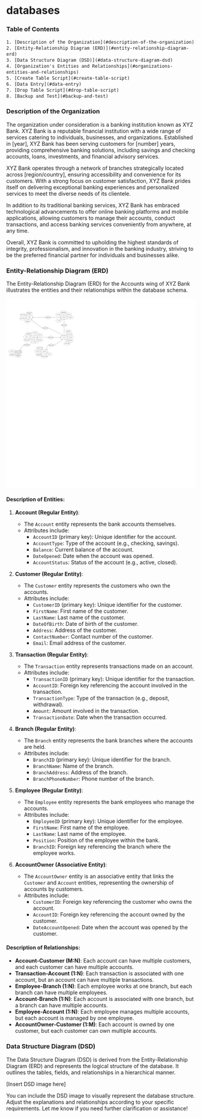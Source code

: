 # databases

### Table of Contents

	1. [Description of the Organization](#description-of-the-organization)
	2. [Entity-Relationship Diagram (ERD)](#entity-relationship-diagram-erd)
	3. [Data Structure Diagram (DSD)](#data-structure-diagram-dsd)
	4. [Organization's Entities and Relationships](#organizations-entities-and-relationships)
	5. [Create Table Script](#create-table-script)
	6. [Data Entry](#data-entry)
	7. [Drop Table Script](#drop-table-script)
	8. [Backup and Test](#backup-and-test)

### Description of the Organization

The organization under consideration is a banking institution known as XYZ Bank. XYZ Bank is a reputable financial institution with a wide range of services catering to individuals, businesses, and organizations. Established in [year], XYZ Bank has been serving customers for [number] years, providing comprehensive banking solutions, including savings and checking accounts, loans, investments, and financial advisory services.

XYZ Bank operates through a network of branches strategically located across [region/country], ensuring accessibility and convenience for its customers. With a strong focus on customer satisfaction, XYZ Bank prides itself on delivering exceptional banking experiences and personalized services to meet the diverse needs of its clientele.

In addition to its traditional banking services, XYZ Bank has embraced technological advancements to offer online banking platforms and mobile applications, allowing customers to manage their accounts, conduct transactions, and access banking services conveniently from anywhere, at any time.

Overall, XYZ Bank is committed to upholding the highest standards of integrity, professionalism, and innovation in the banking industry, striving to be the preferred financial partner for individuals and businesses alike.

### Entity-Relationship Diagram (ERD)

The Entity-Relationship Diagram (ERD) for the Accounts wing of XYZ Bank illustrates the entities and their relationships within the database schema.

![Project Photo](Images\ERD.png)
#### Description of Entities:

1. **Account (Regular Entity)**: 
   - The `Account` entity represents the bank accounts themselves. 
   - Attributes include:
     - `AccountID` (primary key): Unique identifier for the account.
     - `AccountType`: Type of the account (e.g., checking, savings).
     - `Balance`: Current balance of the account.
     - `DateOpened`: Date when the account was opened.
     - `AccountStatus`: Status of the account (e.g., active, closed).

2. **Customer (Regular Entity)**: 
   - The `Customer` entity represents the customers who own the accounts.
   - Attributes include:
     - `CustomerID` (primary key): Unique identifier for the customer.
     - `FirstName`: First name of the customer.
     - `LastName`: Last name of the customer.
     - `DateOfBirth`: Date of birth of the customer.
     - `Address`: Address of the customer.
     - `ContactNumber`: Contact number of the customer.
     - `Email`: Email address of the customer.

3. **Transaction (Regular Entity)**: 
   - The `Transaction` entity represents transactions made on an account.
   - Attributes include:
     - `TransactionID` (primary key): Unique identifier for the transaction.
     - `AccountID`: Foreign key referencing the account involved in the transaction.
     - `TransactionType`: Type of the transaction (e.g., deposit, withdrawal).
     - `Amount`: Amount involved in the transaction.
     - `TransactionDate`: Date when the transaction occurred.

4. **Branch (Regular Entity)**: 
   - The `Branch` entity represents the bank branches where the accounts are held.
   - Attributes include:
     - `BranchID` (primary key): Unique identifier for the branch.
     - `BranchName`: Name of the branch.
     - `BranchAddress`: Address of the branch.
     - `BranchPhoneNumber`: Phone number of the branch.

5. **Employee (Regular Entity)**: 
   - The `Employee` entity represents the bank employees who manage the accounts.
   - Attributes include:
     - `EmployeeID` (primary key): Unique identifier for the employee.
     - `FirstName`: First name of the employee.
     - `LastName`: Last name of the employee.
     - `Position`: Position of the employee within the bank.
     - `BranchID`: Foreign key referencing the branch where the employee works.

6. **AccountOwner (Associative Entity)**: 
   - The `AccountOwner` entity is an associative entity that links the `Customer` and `Account` entities, representing the ownership of accounts by customers.
   - Attributes include:
     - `CustomerID`: Foreign key referencing the customer who owns the account.
     - `AccountID`: Foreign key referencing the account owned by the customer.
     - `DateAccountOpened`: Date when the account was opened by the customer.

#### Description of Relationships:

- **Account-Customer (M:N)**: Each account can have multiple customers, and each customer can have multiple accounts.
- **Transaction-Account (1:N)**: Each transaction is associated with one account, but an account can have multiple transactions.
- **Employee-Branch (1:N)**: Each employee works at one branch, but each branch can have multiple employees.
- **Account-Branch (1:N)**: Each account is associated with one branch, but a branch can have multiple accounts.
- **Employee-Account (1:N)**: Each employee manages multiple accounts, but each account is managed by one employee.
- **AccountOwner-Customer (1:M)**: Each account is owned by one customer, but each customer can own multiple accounts.

### Data Structure Diagram (DSD)

The Data Structure Diagram (DSD) is derived from the Entity-Relationship Diagram (ERD) and represents the logical structure of the database. It outlines the tables, fields, and relationships in a hierarchical manner.

[Insert DSD image here]

You can include the DSD image to visually represent the database structure. Adjust the explanations and relationships according to your specific requirements. Let me know if you need further clarification or assistance!
